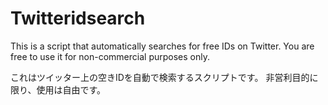 # Twitteridsearch
This is a script that automatically searches for free IDs on Twitter.
You are free to use it for non-commercial purposes only.

これはツイッター上の空きIDを自動で検索するスクリプトです。
非営利目的に限り、使用は自由です。
